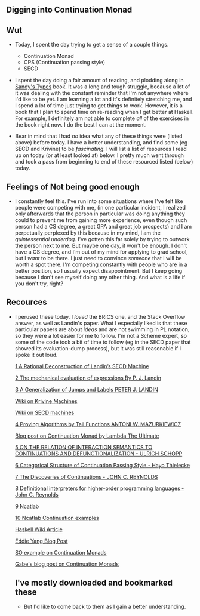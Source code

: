 ## Digging into Continuation Monad

## Wut

- Today, I spent the day trying to get a sense of a couple things. 
  - Continuation Monad
  - CPS (Continuation passing style)
  - SECD
  
- I spent the day doing a fair amount of reading, and plodding along in [Sandy's Types](https://leanpub.com/thinking-with-types) book.
  It was a long and tough struggle, because a lot of it was dealing with the constant reminder that I'm not anywhere
  where I'd like to be yet. I am learning a lot and it's definitely stretching me, and I spend a lot of time just trying
  to get things to work. However, it is a book that I plan to spend time on re-reading when I get better at Haskell.
  For example, I definitely am not able to complete *all* of the exercises in the book right now. I do the best I can
  at the moment.
  
- Bear in mind that I had *no* idea what any of these things were (listed above) before today. 
  I have a better understanding, and find some (eg SECD and Krivine) to be *fascinating*.
  I will list a list of resources I read up on today (or at least looked at) below. I pretty much went through
  and took a pass from beginning to end of these resourced listed (below) today. 
  
## Feelings of Not being good enough

- I constantly feel this. I've run into some situations where I've felt like people were competing with me, 
  (in one particular incident, I realized only afterwards that the person in particular was doing anything they
  could to prevent me from gaining more experience, even though such person had a CS degree, a great GPA and 
  great job prospects) and I am perpetually perplexed by this because in my mind,
  I am the *quintessential underdog*. I've gotten this far solely by trying to outwork the person next to me.
  But maybe one day, it won't be enough. 
  I don't have a CS degree, and I'm out of my mind for applying to grad school,
  but I *want* to be there. I just need to convince *someone* that I will be worth a spot there. I'm competing 
  constantly with people who are in a better position, so I usually expect disappointment. But I keep going because
  I don't see myself doing any other thing. And what is a life if you don't try, right?

## Recources

- I perused these today. I *loved* the BRICS one, and the Stack Overflow answer, as well as Landin's paper.
  What I especially liked is that these particular papers are about *ideas* and are not swimming in PL notation,
  so they were a lot easier for me to follow. I'm not a Scheme expert, so some of the code took a bit of time to
  follow (eg in the SECD paper that showed its evaluation-dump process), but it was still reasonable if I spoke 
  it out loud.

  [1 A Rational Deconstruction of
  Landin’s SECD Machine](http://www.brics.dk/RS/03/33/BRICS-RS-03-33.pdf)

  [2 The mechanical evaluation of expressions
  By P. J. Landin](https://www.cs.cmu.edu/~crary/819-f09/Landin64.pdf)

  [3 A Generalization of Jumps and Labels
  PETER J. LANDIN](http://www.math.bas.bg/bantchev/place/iswim/j.pdf)

  [Wiki on Krivine Machines](https://en.wikipedia.org/wiki/Krivine_machine)

  [Wiki on SECD machines](https://en.wikipedia.org/wiki/SECD_machine)

  [4 Proving Algorithms by Tail Functions
  ANTONI W. MAZURKIEWICZ ](https://core.ac.uk/download/pdf/82353021.pdf)

  [Blog post on Continuation Monad by Lambda The Ultimate](http://lambda-the-ultimate.org/node/86)

  [5 ON THE RELATION OF INTERACTION SEMANTICS TO
  CONTINUATIONS AND DEFUNCTIONALIZATION -
  ULRICH SCHOPP ](https://arxiv.org/pdf/1410.4980.pdf)

  [6 Categorical Structure of Continuation
  Passing Style -
  Hayo Thielecke](http://www.lfcs.inf.ed.ac.uk/reports/97/ECS-LFCS-97-376/ECS-LFCS-97-376.pdf)

  [7 The Discoveries of Continuations -
JOHN C. REYNOLDS](http://www.math.bas.bg/bantchev/place/iswim/conti-disco.pdf)

  [8 Definitional interpreters for higher-order
programming languages -
John C. Reynolds](https://surface.syr.edu/cgi/viewcontent.cgi?referer=&httpsredir=1&article=1012&context=lcsmith_other)

  [9 Ncatlab](https://ncatlab.org/nlab/show/continuation-passing+style)

  [10 Ncatlab Continuation examples](https://ncatlab.org/nlab/show/continuation+monad#examples)

  [Haskell Wiki Article](https://wiki.haskell.org/MonadCont_under_the_hood)

  [Eddie Yang Blog Post](http://blog.ezyang.com/2010/02/nested-loops-and-continuation/)

  [SO example on Continuation Monads](https://stackoverflow.com/questions/3322540/how-and-why-does-the-haskell-cont-monad-work)

  [Gabe's blog post on Continuation Monads](http://www.haskellforall.com/2012/12/the-continuation-monad.html)
  
  ## I've mostly downloaded and bookmarked these
  
  - But I'd like to come back to them as I gain a better understanding. 
